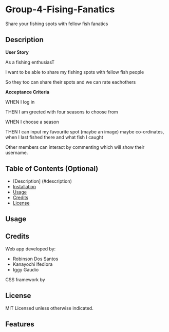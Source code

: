 # Group-4-Fising-Fanatics
Share your fishing spots with fellow fish fanatics

## Description

**User Story**

As a fishing enthusiasT

I want to be able to share my fishing spots with fellow fish people

So they too can share their spots and we can rate eachothers

**Acceptance Criteria**

WHEN I log in

THEN I am greeted with four seasons to choose from

WHEN I choose a season

THEN I can input my favourite spot (maybe an image) maybe co-ordinates, when I last fished there and what fish I caught

Other members can interact by commenting which will show their username.


## Table of Contents (Optional)

- [Description] (#description)
- [Installation](#installation)
- [Usage](#usage)
- [Credits](#credits)
- [License](#license)


## Usage

<!-- ADD SCREENSHOTS AND SOME INSTRUCTIONS -->


## Credits

Web app developed by:
- Robinson Dos Santos
- Kanayochi Ifediora
- Iggy Gaudio


CSS framework by

## License


MIT Licensed unless otherwise indicated.



## Features



